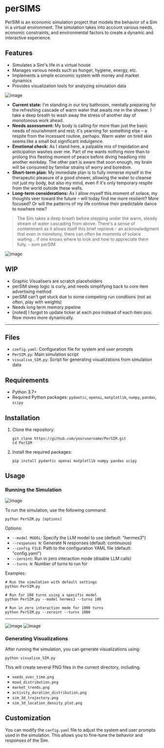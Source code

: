# perSIMS

PerSIM is an economic simulation project that models the behavior of a Sim in a virtual environment. The simulation takes into account various needs, economic constraints, and environmental factors to create a dynamic and interactive experience.

## Features

- Simulates a Sim's life in a virtual house
- Manages various needs such as hunger, hygiene, energy, etc.
- Implements a simple economic system with money and market dynamics
- Provides visualization tools for analyzing simulation data

![image](https://github.com/user-attachments/assets/9d7591c6-507f-4637-8601-677ec31c28db)

- **Current state:** I'm standing in our tiny bathroom, mentally preparing for the refreshing cascade of warm water that awaits me in the shower. I take a deep breath to wash away the stress of another day of monotonous work ahead.
- **Needs assessment:** My body is calling for more than just the basic needs of nourishment and rest; it's yearning for something else – a respite from the incessant routine, perhaps. Warm water on tired skin seems like a small but significant indulgence.
- **Emotional check:** As I stand here, a palpable mix of trepidation and anticipation washes over me. Part of me wants nothing more than to prolong this fleeting moment of peace before diving headlong into another workday. The other part is aware that soon enough, my brain will be consumed by familiar strains of worry and boredom.
- **Short-term plan:** My immediate plan is to fully immerse myself in the therapeutic pleasure of a good shower, allowing the water to cleanse not just my body, but also my mind, even if it's only temporary respite from the world outside these walls.
- **Long-term considerations:** As I allow myself this moment of solace, my thoughts veer toward the future – will today find me more resilient? More focused? Or will the patterns of my life continue their predictable dance to nowhere new?

>The Sim takes a deep breath before stepping under the warm, steady stream of water cascading from above. There's a sense of contentment as it allows itself this brief reprieve - an acknowledgment that even in monotony, there can often be moments of solace waiting... if one knows where to look and how to appreciate them fully. - sum perSIM

![image](https://github.com/user-attachments/assets/5f63459d-08c5-46d6-9429-a7567398a9f1)

## WIP

- Graphic Visualisers are scratch placeholders
- perSIM sleep logic is curly, and needs simplifying back to core item advertising method
- perSIM can't get stuck due to some competing run condtions (not as often, play with weights)
- Needs long term memory pipeline
- [noted] I forgot to update ticker at each pos instead of each item pos. Now moves more dynamically.

---

## Files

- `config.yaml`: Configuration file for system and user prompts
- `PerSIM.py`: Main simulation script
- `visualise_SIM.py`: Script for generating visualizations from simulation data

## Requirements

- Python 3.7+
- Required Python packages: `pydantic`, `openai`, `matplotlib`, `numpy`, `pandas`, `scipy`

## Installation

1. Clone the repository:
   ```
   git clone https://github.com/yourusername/PerSIM.git
   cd PerSIM
   ```

2. Install the required packages:
   ```
   pip install pydantic openai matplotlib numpy pandas scipy
   ```

## Usage

### Running the Simulation

![image](https://github.com/user-attachments/assets/633c3e8f-06ea-4c2b-ad97-7206695e7d56)

To run the simulation, use the following command:

```
python PerSIM.py [options]
```

Options:
- `--model MODEL`: Specify the LLM model to use (default: "hermes3")
- `--responses N`: Generate N responses (default: continuous)
- `--config FILE`: Path to the configuration YAML file (default: "config.yaml")
- `--zeroint`: Run in zero interaction mode (disable LLM calls)
- `--turns N`: Number of turns to run for

Examples:
```
# Run the simulation with default settings
python PerSIM.py

# Run for 100 turns using a specific model
python PerSIM.py --model hermes3 --turns 100

# Run in zero interaction mode for 1000 turns
python PerSIM.py --zeroint --turns 1000
```

---

![image](https://github.com/user-attachments/assets/34ec8f40-1d6f-4279-a1d3-de54252be15b)
![image](https://github.com/user-attachments/assets/f6b29ba0-b770-435d-8f27-034f1e8c60c9)

### Generating Visualizations

After running the simulation, you can generate visualizations using:

```
python visualise_SIM.py
```

This will create several PNG files in the current directory, including:
- `needs_over_time.png`
- `mood_distribution.png`
- `market_trends.png`
- `activity_duration_distribution.png`
- `sim_3d_trajectory.png`
- `sim_3d_location_density_plot.png`

## Customization

You can modify the `config.yaml` file to adjust the system and user prompts used in the simulation. This allows you to fine-tune the behavior and responses of the Sim.
